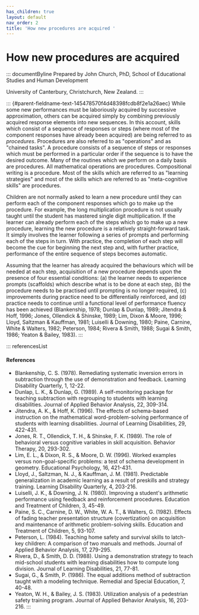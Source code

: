 ```yaml
---
has_children: true
layout: default
nav_order: 2
title: 'How new procedures are acquired '
---
```

# How new procedures are acquired 


::: documentByline
Prepared by John Church, PhD, School of Educational Studies and Human
Development

University of Canterbury, Christchurch, New Zealand.
:::

::: {#parent-fieldname-text-145478570f4d48398fcdb8f2e1a26aec}
While some new performances must be laboriously acquired by successive
approximation, others can be acquired simply by combining previously
acquired response elements into new sequences. In this account, skills
which consist of a sequence of responses or steps (where most of the
component responses have already been acquired) are being referred to as
*procedures*. Procedures are also referred to as "operations" and as
"chained tasks". A procedure consists of a sequence of steps or
responses which must be performed in a particular order if the sequence
is to have the desired outcome. Many of the routines which we perform on
a daily basis are procedures. All mathematical operations are
procedures. Compositional writing is a procedure. Most of the skills
which are referred to as "learning strategies" and most of the skills
which are referred to as "meta-cognitive skills" are procedures.

Children are not normally asked to learn a new procedure until they can
perform each of the component responses which go to make up the
procedure. For example, the long multiplication procedure is not usually
taught until the student has mastered single digit multiplication. If
the learner can already perform each of the steps which go to make up a
new procedure, learning the new procedure is a relatively
straight-forward task. It simply involves the learner following a series
of prompts and performing each of the steps in turn. With practice, the
completion of each step will become the cue for beginning the next step
and, with further practice, performance of the entire sequence of steps
becomes automatic.

Assuming that the learner has already acquired the behaviours which will
be needed at each step, acquisition of a new procedure depends upon the
presence of four essential conditions: (a) the learner needs to
experience prompts (scaffolds) which describe what is to be done at each
step, (b) the procedure needs to be practised until prompting is no
longer required, (c) improvements during practice need to be
differentially reinforced, and (d) practice needs to continue until a
functional level of performance fluency has been achieved (Blankenship,
1978; Dunlap & Dunlap, 1989; Jitendra & Hoff, 1996; Jones, Ollendick &
Shinske, 1989; Lim, Dixon & Moore, 1996; Lloyd, Saltzman & Kauffman,
1981; Luiselli & Downing, 1980; Paine, Carnine, White & Walters, 1982;
Peterson, 1984; Rivera & Smith, 1988; Sugai & Smith, 1986; Yeaton &
Bailey, 1983).
:::

::: referencesList
#### References

-   Blankenship, C. S. (1978). Remediating systematic inversion errors
    in subtraction through the use of demonstration and feedback.
    Learning Disability Quarterly, 1, 12-22.
-   Dunlap, L. K., & Dunlap, G. (1989). A self-monitoring package for
    teaching subtraction with regrouping to students with learning
    disabilities. Journal of Applied Behavior Analysis, 22, 309-314.
-   Jitendra, A. K., & Hoff, K. (1996). The effects of schema-based
    instruction on the mathematical word-problem-solving performance of
    students with learning disabilities. Journal of Learning
    Disabilities, 29, 422-431.
-   Jones, R. T., Ollendick, T. H., & Shinske, F. K. (1989). The role of
    behavioral versus cognitive variables in skill acquisition. Behavior
    Therapy, 20, 293-302.
-   Lim, E. L., & Dixon, R. S., & Moore, D. W. (1996). Worked examples
    versus non-goal-specific problems: a test of schema development in
    geometry. Educational Psychology, 16, 421-431.
-   Lloyd, J., Saltzman, N. J., & Kauffman, J. M. (1981). Predictable
    generalization in academic learning as a result of preskills and
    strategy training. Learning Disability Quarterly, 4, 203-216.
-   Luiselli, J. K., & Downing, J. N. (1980). Improving a student\'s
    arithmetic performance using feedback and reinforcement procedures.
    Education and Treatment of Children, 3, 45-49.
-   Paine, S. C., Carnine, D. W., White, W. A. T., & Walters, G. (1982).
    Effects of fading teacher presentation structure (covertization) on
    acquisition and maintenance of arithmetic problem-solving skills.
    Education and Treatment of Children, 5, 93-107.
-   Peterson, L. (1984). Teaching home safety and survival skills to
    latch-key children: A comparison of two manuals and methods. Journal
    of Applied Behavior Analysis, 17, 279-295.
-   Rivera, D., & Smith, D. D. (1988). Using a demonstration strategy to
    teach mid-school students with learning disabilities how to compute
    long division. Journal of Learning Disabilities, 21, 77-81.
-   Sugai, G., & Smith, P. (1986). The equal additions method of
    subtraction taught with a modeling technique. Remedial and Special
    Education, 7, 40-48.
-   Yeaton, W. H., & Bailey, J. S. (1983). Utilization analysis of a
    pedestrian safety training program. Journal of Applied Behavior
    Analysis, 16, 203-216.
:::
